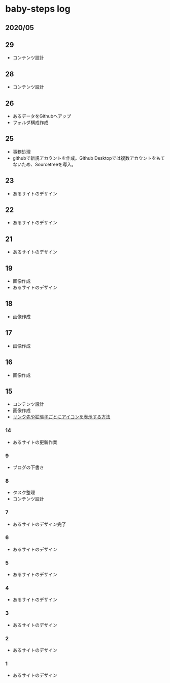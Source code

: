 
# baby-steps log

## 2020/05

## 29

* コンテンツ設計

## 28

* コンテンツ設計

## 26

* あるデータをGithubへアップ
* フォルダ構成作成

## 25

* 事務処理
* githubで新規アカウントを作成。Github Desktopでは複数アカウントをもてないため、Sourcetreeを導入。

## 23

* あるサイトのデザイン

## 22

* あるサイトのデザイン

## 21

* あるサイトのデザイン

## 19

* 画像作成
* あるサイトのデザイン

## 18

* 画像作成

## 17

* 画像作成

## 16

* 画像作成

## 15

* コンテンツ設計
* 画像作成
* [リンク先や拡張子ごとにアイコンを表示する方法](https://www.nxworld.net/tips/change-the-icon-for-each-extension.html)

### 14

* あるサイトの更新作業

### 9

* ブログの下書き

### 8

* タスク整理
* コンテンツ設計

### 7

* あるサイトのデザイン完了

### 6

* あるサイトのデザイン

### 5

* あるサイトのデザイン

### 4

* あるサイトのデザイン

### 3

* あるサイトのデザイン

### 2

* あるサイトのデザイン

### 1

* あるサイトのデザイン